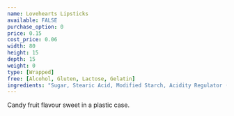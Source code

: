 ```yaml
---
name: Lovehearts Lipsticks
available: FALSE
purchase_option: 0
price: 0.15
cost_price: 0.06
width: 80
height: 15
depth: 15
weight: 0
type: [Wrapped]
free: [Alcohol, Gluten, Lactose, Gelatin]
ingredients: "Sugar, Stearic Acid, Modified Starch, Acidity Regulator (Tartaric Acid), Cornflour, Magnesium Stearate. Colours: Anthocyanins"
---
```

Candy fruit flavour sweet in a plastic case.